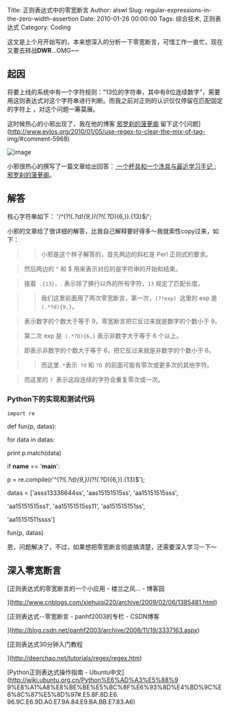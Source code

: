 Title: 正则表达式中的零宽断言
Author: alswl
Slug: regular-expressions-in-the-zero-width-assertion
Date: 2010-01-26 00:00:00
Tags: 综合技术, 正则表达式
Category: Coding

这文是上个月开始写的，本来想深入的分析一下零宽断言，可惜工作一直忙，现在又要去转战**DWR**...OMG~~

## 起因

将要上线的系统中有一个字符规则："13位的字符串，其中有8位连续数字"，需要用这则表达式对这个字符串进行判断。而我之前对正则的认识仅仅停留在匹配固定的字符上
，对这个问题一筹莫展。

这时候热心的小邪出现了，我在他的博客 [邪罗刹的菠萝阁](http://www.evlos.org)
留下这个[问题](http://www.evlos.org/2010/01/05/use-regex-to-clear-the-mix-of-tag-
img/#comment-5968)

![image](http://77g0h6.com1.z0.glb.clouddn.com/2010/01/alswl_ask.jpg)

小邪很热心的撰写了一篇文章给出回答：[ 一个杯具和一个洗具与最近学习手记 :
邪罗刹的菠萝阁](http://www.evlos.org/2010/01/07/a-cuptool-and-a-washtool)。

## 解答

核心字符串如下： '/^(?!(.*?d){9,})(?!(.*?D){6,}).{13}$/';

小邪的文章给了很详细的解答，比我自己解释要好得多～我就索性copy过来，如下：

> > 小邪是这个样子解答的，首先两边的斜杠是 Perl 正则式的要求。

> 然后两边的 ^ 和 $ 用来表示对应的是字符串的开始和结束。

> 接着` .{13}`，. 表示除了换行以外的所有字符，`13` 规定了匹配长度。

>

> > 我们这里前面用了两次零宽断言，第一次，`(?!exp) `这里的 exp 是 `(.*?d){9,}`。

> 表示数字的个数大于等于 9，零宽断言把它反过来就是数字的个数小于 9。

> 第二次 exp 是` (.*?D){6,}` 表示非数字大于等于 6 个以上。

> 即表示非数字的个数大于等于 6，把它反过来就是非数字的个数小于 6。

>

> > 而这里` .* `表示` ?d` 和 `?D `的前面可能有零次或更多次的其他字符。

> 而这里的 `? `表示这段连续的字符会重复零次或一次。

### Python下的实现和测试代码

    
    import re

def fun(p, datas):

for data in datas:

print p.match(data)

if __name__ == '__main__':

p = re.compile(r'^(?!(.*?d){9,})(?!(.*?D){6,}).{13}$');

datas = ['asss13336644ss', 'aas15151515ss', 'aa15151515sss',

'aa15151515ss1', 'aa15151515ss11', 'aa151515151ss',

'aa15151511ssss']

fun(p, datas)

恩，问题解决了，不过，如果想把零宽断言彻底搞清楚，还需要深入学习一下～

## 深入零宽断言

[正则表达式的零宽断言的一个小应用 - 楼兰之风... - 博客园

](http://www.cnblogs.com/xiehuiqi220/archive/2009/02/06/1385481.html)

[正则表达式--零宽断言 - panhf2003的专栏 - CSDN博客

](http://blog.csdn.net/panhf2003/archive/2008/11/19/3337163.aspx)

[正则表达式30分钟入门教程

](http://deerchao.net/tutorials/regex/regex.htm)

[Python正则表达式操作指南 - Ubuntu中文](http://wiki.ubuntu.org.cn/Python%E6%AD%A3%E5%88%9
9%E8%A1%A8%E8%BE%BE%E5%BC%8F%E6%93%8D%E4%BD%9C%E6%8C%87%E5%8D%97#.E5.8F.8D.E6.
96.9C.E6.9D.A0.E7.9A.84.E9.BA.BB.E7.83.A6)

